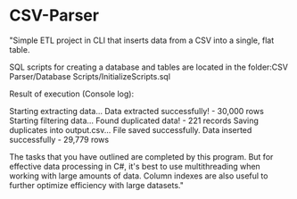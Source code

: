 # CSV-Parser

"Simple ETL project in CLI that inserts data from a CSV into a single, flat table.

SQL scripts for creating a database and tables are located in the folder:CSV Parser/Database Scripts/InitializeScripts.sql

Result of execution (Console log):

Starting extracting data...
Data extracted successfully! - 30,000 rows
Starting filtering data...
Found duplicated data! - 221 records
Saving duplicates into output.csv...
File saved successfully.
Data inserted successfully - 29,779 rows


The tasks that you have outlined are completed by this program. But for effective data processing in C#, it's best to use multithreading when working with large amounts of data. Column indexes are also useful to further optimize efficiency with large datasets."

